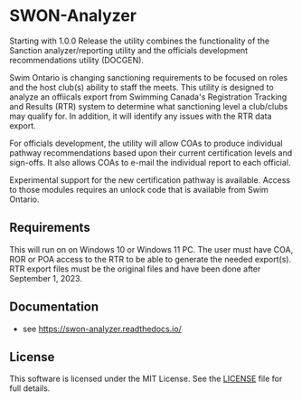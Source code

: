 # SWON-Analyzer

   Starting with 1.0.0 Release the utility combines the functionality of the Sanction analyzer/reporting utility and the officials development recommendations utility (DOCGEN).

   Swim Ontario is changing sanctioning requirements to be focused on roles and the host club(s) ability to staff the meets.  This utility is designed to analyze an offiicals export from Swimming Canada's Registration Tracking and Results (RTR) system to determine what sanctioning level a club/clubs may qualify for.  In addition, it will identify any issues with the RTR data export.

   For officials development, the utility will allow COAs to produce individual pathway recommendations based upon their current certification levels and sign-offs.   It also allows COAs to e-mail the individual report to each official.

   Experimental support for the new certification pathway is available. Access to those modules requires an unlock code that is available from Swim Ontario.

## Requirements

This will run on on Windows 10 or Windows 11 PC.   The user must have COA, ROR or POA access to the RTR to be able to generate the needed export(s).  RTR export files must be the original files and have been done after September 1, 2023.

## Documentation

- see https://swon-analyzer.readthedocs.io/


## License
This software is licensed under the MIT License. See the [LICENSE](LICENSE) file for full details.



